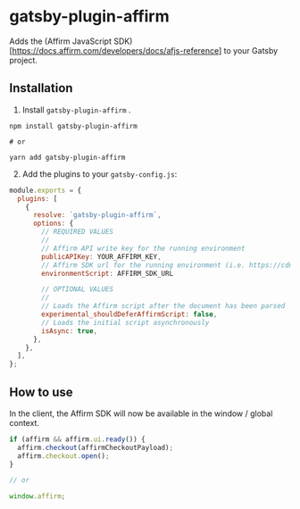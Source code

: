 # gatsby-plugin-affirm

Adds the (Affirm JavaScript SDK)[https://docs.affirm.com/developers/docs/afjs-reference] to your Gatsby project.

## Installation

1. Install `gatsby-plugin-affirm` .

```shell
npm install gatsby-plugin-affirm

# or

yarn add gatsby-plugin-affirm
```

2. Add the plugins to your `gatsby-config.js`:

```javascript:title=gatsby-config.js
module.exports = {
  plugins: [
    {
      resolve: `gatsby-plugin-affirm`,
      options: {
        // REQUIRED VALUES
        //
        // Affirm API write key for the running environment
        publicAPIKey: YOUR_AFFIRM_KEY,
        // Affirm SDK url for the running environment (i.e. https://cdn1.affirm.com/js/v2/affirm.js)
        environmentScript: AFFIRM_SDK_URL

        // OPTIONAL VALUES
        //
        // Loads the Affirm script after the document has been parsed
        experimental_shouldDeferAffirmScript: false,
        // Loads the initial script asynchronously
        isAsync: true,
      },
    },
  ],
};
```

## How to use

In the client, the Affirm SDK will now be available in the window / global context.

```javascript
if (affirm && affirm.ui.ready()) {
  affirm.checkout(affirmCheckoutPayload);
  affirm.checkout.open();
}

// or

window.affirm;
```
